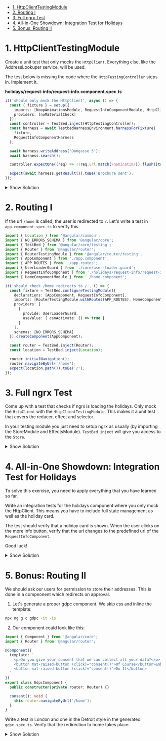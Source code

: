 - [1. HttpClientTestingModule](#1-httpclienttestingmodule)
- [2. Routing I](#2-routing-i)
- [3. Full ngrx Test](#3-full-ngrx-test)
- [4. All-in-One Showdown: Integration Test for Holidays](#4-all-in-one-showdown-integration-test-for-holidays)
- [5. Bonus: Routing II](#5-bonus-routing-ii)

# 1. HttpClientTestingModule

Create a unit test that only mocks the `HttpClient`. Everything else, like the AddressLookuper service, will be used.

The test below is missing the code where the `HttpTestingController` steps in. Implement it.

**holidays/request-info/request-info.component.spec.ts**

```typescript
it('should only mock the HttpClient', async () => {
  const { fixture } = setup({
    imports: [NoopAnimationsModule, RequestInfoComponentModule, HttpClientTestingModule],
    providers: [noMaterialCheck]
  });
  const controller = TestBed.inject(HttpTestingController);
  const harness = await TestbedHarnessEnvironment.harnessForFixture(
    fixture,
    RequestInfoComponentHarness
  );

  await harness.writeAddress('Domgasse 5');
  await harness.search();

  controller.expectOne((req) => !!req.url.match(/nominatim/)).flush([true]);

  expect(await harness.getResult()).toBe('Brochure sent');
});
```

<details>
<summary>Show Solution</summary>
<p>

```typescript
controller.expectOne((req) => !!req.url.match(/nominatim/)).flush([true]);
```

</p>
</details>

# 2. Routing I

If the url `/home` is called, the user is redirected to `/`. Let's write a test in `app.component.spec.ts` to verify this.

```typescript
import { Location } from '@angular/common';
import { NO_ERRORS_SCHEMA } from '@angular/core';
import { TestBed } from '@angular/core/testing';
import { Router } from '@angular/router';
import { RouterTestingModule } from '@angular/router/testing';
import { AppComponent } from './app.component';
import { APP_ROUTES } from './app.routes';
import { UserLoaderGuard } from './core/user-loader.guard';
import { RequestInfoComponent } from './holidays/request-info/request-info.component';
import { HomeComponentModule } from './home.component';

it('should check /home redirects to /', () => {
  const fixture = TestBed.configureTestingModule({
    declarations: [AppComponent, RequestInfoComponent],
    imports: [RouterTestingModule.withRoutes(APP_ROUTES), HomeComponentModule],
    providers: [
      {
        provide: UserLoaderGuard,
        useValue: { canActivate: () => true }
      }
    ],
    schemas: [NO_ERRORS_SCHEMA]
  }).createComponent(AppComponent);

  const router = TestBed.inject(Router);
  const location = TestBed.inject(Location);

  router.initialNavigation();
  router.navigateByUrl('/home');
  expect(location.path()).toBe('/');
});
```

# 3. Full ngrx Test

Come up with a test that checks if ngrx is loading the holidays. Only mock the `HttpClient` with the `HttpClientTestingModule`. This makes it a unit test that covers the reducer, effect and selector.

In your testing module you just need to setup ngrx as usually (by importing the StoreModule and EffectsModule). `TestBed.inject` will give you access to the `Store`.

<details>
<summary>Show Solution</summary>
<p>

**holidays/+state/state.spec.ts**

```typescript
import { HttpClientTestingModule, HttpTestingController } from '@angular/common/http/testing';
import { TestBed, waitForAsync } from '@angular/core/testing';
import { EffectsModule } from '@ngrx/effects';
import { Store, StoreModule } from '@ngrx/store';
import { holidaysActions } from './holidays.actions';
import { HolidaysEffects } from './holidays.effects';
import { holidaysFeature } from './holidays.reducer';
import { fromHolidays } from './holidays.selectors';

describe('Full NgRx Test', () => {
  it(
    'should load holidays',
    waitForAsync(() => {
      TestBed.configureTestingModule({
        imports: [
          StoreModule.forRoot({}),
          StoreModule.forFeature(holidaysFeature),
          EffectsModule.forRoot([HolidaysEffects]),
          HttpClientTestingModule
        ]
      });

      const store = TestBed.inject(Store);
      const controller = TestBed.inject(HttpTestingController);
      store.dispatch(holidaysActions.findHolidays());

      const [request] = controller.match((req) => req.url.includes('/holiday'));
      request.flush([
        { id: 1, title: 'Mountains' },
        { id: 2, title: 'Ocean' }
      ]);

      store.select(fromHolidays.get).subscribe((holidays) => expect(holidays).toHaveLength(2));
    })
  );
});
```

</p>
</details>

# 4. All-in-One Showdown: Integration Test for Holidays

To solve this exercise, you need to apply everything that you have learned so far.

Write an integration tests for the holidays component where you only mock the HttpClient. This means you have to include full state management as well as the holiday card.

The test should verify that a holiday card is shown. When the user clicks on the more info button, verify that the url changes to the predefined url of the `RequestInfoComponent`.

Good luck!

<details>
<summary>Show Solution</summary>
<p>

**holidays/holidays/holidays.component.spec.ts**

```typescript
import { Location } from '@angular/common';
import { HttpClientTestingModule, HttpTestingController } from '@angular/common/http/testing';
import { TestBed } from '@angular/core/testing';
import { MATERIAL_SANITY_CHECKS } from '@angular/material/core';
import { By } from '@angular/platform-browser';
import { RouterTestingModule } from '@angular/router/testing';
import { EffectsModule } from '@ngrx/effects';
import { StoreModule } from '@ngrx/store';
import { HolidaysEffects } from '../+state/holidays.effects';
import { holidaysFeature } from '../+state/holidays.reducer';
import { RequestInfoComponent } from '../request-info/request-info.component';
import { RequestInfoComponentModule } from '../request-info/request-info.component.module';
import { HolidaysComponent } from './holidays.component';
import { HolidaysComponentModule } from './holidays.component.module';

describe('Holiday Component', () => {
  it('should navigate to the request info component on click', () => {
    const fixture = TestBed.configureTestingModule({
      imports: [
        StoreModule.forRoot({}),
        StoreModule.forFeature(holidaysFeature),
        EffectsModule.forRoot([HolidaysEffects]),
        HolidaysComponentModule,
        HttpClientTestingModule,
        RequestInfoComponentModule,
        RouterTestingModule.withRoutes([
          {
            path: '',
            component: HolidaysComponent
          },
          {
            path: 'request-info/:holidayId',
            component: RequestInfoComponent
          }
        ])
      ],
      providers: [{ provide: MATERIAL_SANITY_CHECKS, useValue: false }]
    }).createComponent(HolidaysComponent);

    const controller = TestBed.inject(HttpTestingController);
    const location = TestBed.inject(Location);
    fixture.detectChanges();
    const [request] = controller.match((req) => req.url.includes('/holiday'));
    request.flush([{ id: 1, title: 'Mountains' }]);
    fixture.detectChanges();
    const link = fixture.debugElement.query(By.css('app-holiday-card a'))
      .nativeElement as HTMLLinkElement;
    link.click();

    expect(location.path()).toBe('/request-info/1');
  });
});
```

</p>
</details>

# 5. Bonus: Routing II

We should ask our users for permission to store their addresses. This is done in a compnonent which redirects on approval.

1. Let's generate a proper gdpc component. We skip css and inline the template:

```bash
npx ng g c gdpc -it -is
```

2. Our component could look like this:

```typescript
import { Component } from '@angular/core';
import { Router } from '@angular/router';

@Component({
  template: `
    <p>Do you give your consent that we can collect all your data?</p>
    <button mat-raised-button (click)="consent()">Of Course</button>&nbsp;
    <button mat-raised-button (click)="consent()">Do It</button>
  `
})
export class GdpcComponent {
  public constructor(private router: Router) {}

  consent(): void {
    this.router.navigateByUrl('/home');
  }
}
```

Write a test in London and one in the Detroit style in the generated `gdpc.spec.ts`. Verify that the redirection to home takes place.

<details>
<summary>Show Solution</summary>
<p>

```typescript
import { Location } from '@angular/common';
import { TestBed } from '@angular/core/testing';
import { By } from '@angular/platform-browser';
import { Router } from '@angular/router';
import { RouterTestingModule } from '@angular/router/testing';
import { HomeComponent } from '../home/home.component';
import { mock } from '../shared/mock';
import { GdpcComponent } from './gdpc.component';

describe('GdpcComponent', () => {
  it('should check confirmation in London-style', () => {
    const router = mock<Router>({
      navigateByUrl: jest.fn()
    });
    new GdpcComponent(router).consent();

    expect(router.navigateByUrl).toBeCalledWith('/home');
  });

  it('should make sure that gdpc confirmation redirects to home', () => {
    const fixture = TestBed.configureTestingModule({
      declarations: [GdpcComponent, HomeComponent],
      imports: [
        RouterTestingModule.withRoutes([
          {
            path: 'gdpc',
            component: GdpcComponent
          },
          {
            path: 'home',
            component: HomeComponent
          }
        ])
      ]
    }).createComponent(GdpcComponent);

    const location = TestBed.inject(Location);
    fixture.detectChanges();
    const consentButton = fixture.debugElement.query(By.css('button'))
      .nativeElement as HTMLButtonElement;
    consentButton.click();
    expect(location.path()).toBe('/home');
  });
});
```

</p>
</details>
